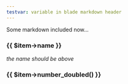 ```yaml
---
testvar: variable in blade markdown header
---
```

Some markdown included now...

### {{ $item->name }}

_the name should be above_

### {{ $item->number_doubled() }}

